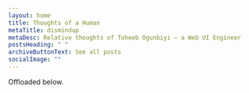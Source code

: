 ```yaml
---
layout: home
title: Thoughts of a Human
metaTitle: dismindup
metaDesc: Relative thoughts of Toheeb Ogunbiyi — a Web UI Engineer
postsHeading: " "
archiveButtonText: See all posts
socialImage: ""
---
```

Offloaded below.